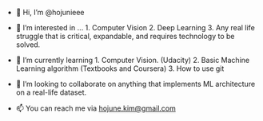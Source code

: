 - 👋 Hi, I’m @hojunieee
- 👀 I’m interested in ...
      1. Computer Vision
      2. Deep Learning
      3. Any real life struggle that is critical, expandable, and requires technology to be solved.
      
- 🌱 I’m currently learning 
      1. Computer Vision. (Udacity)
      2. Basic Machine Learning algorithm (Textbooks and Coursera)
      3. How to use git
   
- 💞️ I’m looking to collaborate on anything that implements ML architecture on a real-life dataset.
- 📫 You can reach me via hojune.kim@gmail.com

<!---
hojunieee/hojunieee is a ✨ special ✨ repository because its `README.md` (this file) appears on your GitHub profile.
You can click the Preview link to take a look at your changes.
--->
